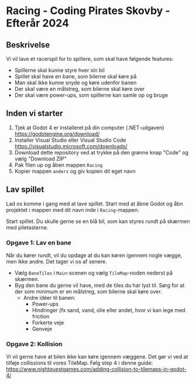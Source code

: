 # Racing - Coding Pirates Skovby - Efterår 2024

## Beskrivelse

Vi vil lave et racerspil for to spillere, som skal have følgende features:

- Spillerne skal kunne styre hver sin bil
- Spillet skal have en bane, som bilerne skal køre på
- Man skal ikke kunne snyde og køre udenfor banen
- Der skal være en målstreg, som bilerne skal køre over
- Der skal være power-ups, som spillerne kan samle op og bruge

## Inden vi starter

1. Tjek at Godot 4 er installeret på din computer (.NET-udgaven) https://godotengine.org/download/
2. Installer Visual Studio eller Visual Studio Code https://visualstudio.microsoft.com/downloads/
3. Download dette repository ved at trykke på den grønne knap "Code" og vælg "Download ZIP"
4. Pak filen up og åben mappen `Racing`
5. Kopier mappen `anders` og giv kopien dit eget navn

## Lav spillet

Lad os komme i gang med at lave spillet. Start med at åbne Godot og åbn projektet i mappen med dit navn inde i `Racing`-mappen.

Start spillet. Du skulle gerne se en blå bil, som kan styres rundt på skærmen med piletasterne.

### Opgave 1: Lav en bane

Når du kører rundt, vil du opdage at du kan køren igennem nogle vægge, men ikke andre. Det tager vi os af senere.

- Vælg `BaneTiles` i `Main`-scenen og vælg `TileMap`-noden nederst på skærmen.
- Byg den bane du gerne vil have, med de tiles du har lyst til. Sørg for at der som minimum er en målstreg, som bilerne skal køre over.
  - Andre idéer til banen:
    - Power-ups
    - Hindringer (fx sand, vand, olie eller andet, hvor vi kan lege med friction
    - Forkerte veje
    - Genveje

### Opgave 2: Kollision

Vi vil gerne have at bilen ikke kan køre igennem væggene. Det gør vi ved at tilføje collissions til vores TileMap. Følg step 4 i denne guide: https://www.nightquestgames.com/adding-collision-to-tilemaps-in-godot-4/